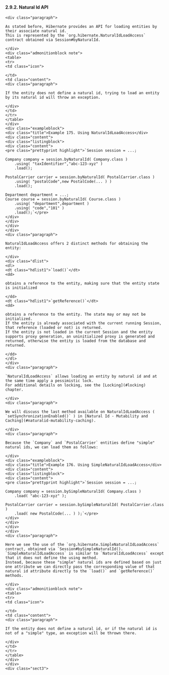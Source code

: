 #### 2.9.2. Natural Id API

    <div class="paragraph">

    As stated before, Hibernate provides an API for loading entities by their associate natural id.
    This is represented by the `org.hibernate.NaturalIdLoadAccess` contract obtained via Session#byNaturalId.

    </div>
    <div class="admonitionblock note">
    <table>
    <tr>
    <td class="icon">

    </td>
    <td class="content">
    <div class="paragraph">

    If the entity does not define a natural id, trying to load an entity by its natural id will throw an exception.

    </div>
    </td>
    </tr>
    </table>
    </div>
    <div class="exampleblock">
    <div class="title">Example 175. Using NaturalIdLoadAccess</div>
    <div class="content">
    <div class="listingblock">
    <div class="content">
    <pre class="prettyprint highlight">`Session session = ...;

    Company company = session.byNaturalId( Company.class )
        .using( "taxIdentifier","abc-123-xyz" )
        .load();

    PostalCarrier carrier = session.byNaturalId( PostalCarrier.class )
        .using( "postalCode",new PostalCode(... ) )
        .load();

    Department department = ...;
    Course course = session.byNaturalId( Course.class )
        .using( "department",department )
        .using( "code","101" )
        .load();`</pre>
    </div>
    </div>
    </div>
    </div>
    <div class="paragraph">

    NaturalIdLoadAccess offers 2 distinct methods for obtaining the entity:

    </div>
    <div class="dlist">
    <dl>
    <dt class="hdlist1">`load()`</dt>
    <dd>

    obtains a reference to the entity, making sure that the entity state is initialized

    </dd>
    <dt class="hdlist1">`getReference()`</dt>
    <dd>

    obtains a reference to the entity. The state may or may not be initialized.
    If the entity is already associated with the current running Session, that reference (loaded or not) is returned.
    If the entity is not loaded in the current Session and the entity supports proxy generation, an uninitialized proxy is generated and returned, otherwise the entity is loaded from the database and returned.

    </dd>
    </dl>
    </div>
    <div class="paragraph">

    `NaturalIdLoadAccess` allows loading an entity by natural id and at the same time apply a pessimistic lock.
    For additional details on locking, see the [Locking](#locking) chapter.

    </div>
    <div class="paragraph">

    We will discuss the last method available on NaturalIdLoadAccess ( `setSynchronizationEnabled()` ) in [Natural Id - Mutability and Caching](#naturalid-mutability-caching).

    </div>
    <div class="paragraph">

    Because the `Company` and `PostalCarrier` entities define "simple" natural ids, we can load them as follows:

    </div>
    <div class="exampleblock">
    <div class="title">Example 176. Using SimpleNaturalIdLoadAccess</div>
    <div class="content">
    <div class="listingblock">
    <div class="content">
    <pre class="prettyprint highlight">`Session session = ...;

    Company company = session.bySimpleNaturalId( Company.class )
        .load( "abc-123-xyz" );

    PostalCarrier carrier = session.bySimpleNaturalId( PostalCarrier.class )
        .load( new PostalCode(... ) );`</pre>
    </div>
    </div>
    </div>
    </div>
    <div class="paragraph">

    Here we see the use of the `org.hibernate.SimpleNaturalIdLoadAccess` contract, obtained via `Session#bySimpleNaturalId().
    `SimpleNaturalIdLoadAccess` is similar to `NaturalIdLoadAccess` except that it does not define the using method.
    Instead, because these "simple" natural ids are defined based on just one attribute we can directly pass the corresponding value of that natural id attribute directly to the `load()` and `getReference()` methods.

    </div>
    <div class="admonitionblock note">
    <table>
    <tr>
    <td class="icon">

    </td>
    <td class="content">
    <div class="paragraph">

    If the entity does not define a natural id, or if the natural id is not of a "simple" type, an exception will be thrown there.

    </div>
    </td>
    </tr>
    </table>
    </div>
    </div>
    <div class="sect3">